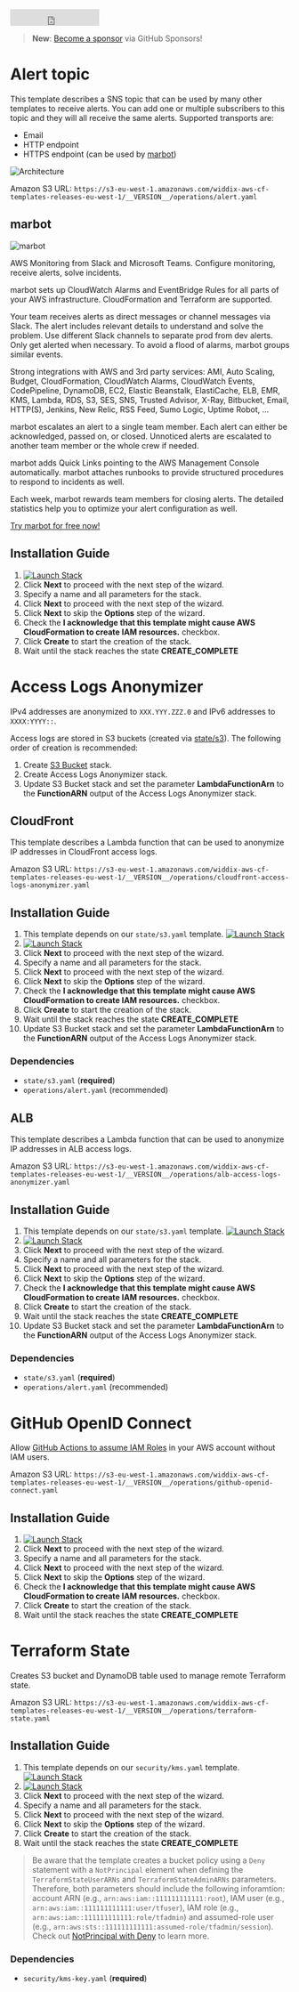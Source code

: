 <iframe src="https://ghbtns.com/github-btn.html?user=widdix&repo=aws-cf-templates&type=star&count=true&size=large" frameborder="0" scrolling="0" width="160px" height="30px"></iframe>

> **New**: [Become a sponsor](https://github.com/sponsors/widdix) via GitHub Sponsors!

# Alert topic
This template describes a SNS topic that can be used by many other templates to receive alerts. You can add one or multiple subscribers to this topic and they will all receive the same alerts. Supported transports are:
* Email
* HTTP endpoint
* HTTPS endpoint (can be used by [marbot](https://marbot.io/?utm_source=templates&utm_medium=doc&utm_campaign=operations))

![Architecture](./img/operations-alert.png)

Amazon S3 URL: `https://s3-eu-west-1.amazonaws.com/widdix-aws-cf-templates-releases-eu-west-1/__VERSION__/operations/alert.yaml`

## marbot

![marbot](https://marbot.io/assets/marbot.png)

AWS Monitoring from Slack and Microsoft Teams. Configure monitoring, receive alerts, solve incidents.

marbot sets up CloudWatch Alarms and EventBridge Rules for all parts of your AWS infrastructure. CloudFormation and Terraform are supported.

Your team receives alerts as direct messages or channel messages via Slack. The alert includes relevant details to understand and solve the problem. Use different Slack channels to separate prod from dev alerts. Only get alerted when necessary. To avoid a flood of alarms, marbot groups similar events.

Strong integrations with AWS and 3rd party services: AMI, Auto Scaling, Budget, CloudFormation, CloudWatch Alarms, CloudWatch Events, CodePipeline, DynamoDB, EC2, Elastic Beanstalk, ElastiCache, ELB, EMR, KMS, Lambda, RDS, S3, SES, SNS, Trusted Advisor, X-Ray, Bitbucket, Email, HTTP(S), Jenkins, New Relic, RSS Feed, Sumo Logic, Uptime Robot, ...

marbot escalates an alert to a single team member. Each alert can either be acknowledged, passed on, or closed. Unnoticed alerts are escalated to another team member or the whole crew if needed.

marbot adds Quick Links pointing to the AWS Management Console automatically. marbot attaches runbooks to provide structured procedures to respond to incidents as well.

Each week, marbot rewards team members for closing alerts. The detailed statistics help you to optimize your alert configuration as well.

[Try marbot for free now!](https://marbot.io/?utm_source=templates&utm_medium=doc&utm_campaign=operations)

## Installation Guide
1. [![Launch Stack](./img/launch-stack.png)](https://console.aws.amazon.com/cloudformation/home#/stacks/create/review?templateURL=https://s3-eu-west-1.amazonaws.com/widdix-aws-cf-templates-releases-eu-west-1/__VERSION__/operations/alert.yaml&stackName=alert)
1. Click **Next** to proceed with the next step of the wizard.
1. Specify a name and all parameters for the stack.
1. Click **Next** to proceed with the next step of the wizard.
1. Click **Next** to skip the **Options** step of the wizard.
1. Check the **I acknowledge that this template might cause AWS CloudFormation to create IAM resources.** checkbox.
1. Click **Create** to start the creation of the stack.
1. Wait until the stack reaches the state **CREATE_COMPLETE**

# Access Logs Anonymizer

IPv4 addresses are anonymized to `XXX.YYY.ZZZ.0` and IPv6 addresses to `XXXX:YYYY::`.

Access logs are stored in S3 buckets (created via [state/s3](./state/#s3)). The following order of creation is recommended:

1. Create [S3 Bucket](./state/#s3) stack.
2. Create Access Logs Anonymizer stack.
3. Update S3 Bucket stack and set the parameter **LambdaFunctionArn** to the **FunctionARN** output of the Access Logs Anonymizer stack.

## CloudFront
This template describes a Lambda function that can be used to anonymize IP addresses in CloudFront access logs. 

Amazon S3 URL: `https://s3-eu-west-1.amazonaws.com/widdix-aws-cf-templates-releases-eu-west-1/__VERSION__/operations/cloudfront-access-logs-anonymizer.yaml`

## Installation Guide
1. This template depends on our `state/s3.yaml` template. [![Launch Stack](./img/launch-stack.png)](https://console.aws.amazon.com/cloudformation/home#/stacks/create/review?templateURL=https://s3-eu-west-1.amazonaws.com/widdix-aws-cf-templates-releases-eu-west-1/__VERSION__/state/s3.yaml&stackName=access-logs&param_Access=CloudFrontAccessLogWrite)
1. [![Launch Stack](./img/launch-stack.png)](https://console.aws.amazon.com/cloudformation/home#/stacks/create/review?templateURL=https://s3-eu-west-1.amazonaws.com/widdix-aws-cf-templates-releases-eu-west-1/__VERSION__/operations/cloudfront-access-logs-anonymizer.yaml&stackName=access-logs-anonymizer&param_ParentS3Stack=access-logs)
1. Click **Next** to proceed with the next step of the wizard.
1. Specify a name and all parameters for the stack.
1. Click **Next** to proceed with the next step of the wizard.
1. Click **Next** to skip the **Options** step of the wizard.
1. Check the **I acknowledge that this template might cause AWS CloudFormation to create IAM resources.** checkbox.
1. Click **Create** to start the creation of the stack.
1. Wait until the stack reaches the state **CREATE_COMPLETE**
1. Update S3 Bucket stack and set the parameter **LambdaFunctionArn** to the **FunctionARN** output of the Access Logs Anonymizer stack.

### Dependencies
* `state/s3.yaml` (**required**)
* `operations/alert.yaml` (recommended)

## ALB
This template describes a Lambda function that can be used to anonymize IP addresses in ALB access logs. 

Amazon S3 URL: `https://s3-eu-west-1.amazonaws.com/widdix-aws-cf-templates-releases-eu-west-1/__VERSION__/operations/alb-access-logs-anonymizer.yaml`

## Installation Guide
1. This template depends on our `state/s3.yaml` template. [![Launch Stack](./img/launch-stack.png)](https://console.aws.amazon.com/cloudformation/home#/stacks/create/review?templateURL=https://s3-eu-west-1.amazonaws.com/widdix-aws-cf-templates-releases-eu-west-1/__VERSION__/state/s3.yaml&stackName=access-logs&param_Access=ElbAccessLogWrite)
1. [![Launch Stack](./img/launch-stack.png)](https://console.aws.amazon.com/cloudformation/home#/stacks/create/review?templateURL=https://s3-eu-west-1.amazonaws.com/widdix-aws-cf-templates-releases-eu-west-1/__VERSION__/operations/alb-access-logs-anonymizer.yaml&stackName=access-logs-anonymizer&param_ParentS3Stack=access-logs)
1. Click **Next** to proceed with the next step of the wizard.
1. Specify a name and all parameters for the stack.
1. Click **Next** to proceed with the next step of the wizard.
1. Click **Next** to skip the **Options** step of the wizard.
1. Check the **I acknowledge that this template might cause AWS CloudFormation to create IAM resources.** checkbox.
1. Click **Create** to start the creation of the stack.
1. Wait until the stack reaches the state **CREATE_COMPLETE**
1. Update S3 Bucket stack and set the parameter **LambdaFunctionArn** to the **FunctionARN** output of the Access Logs Anonymizer stack.

### Dependencies
* `state/s3.yaml` (**required**)
* `operations/alert.yaml` (recommended)

# GitHub OpenID Connect

Allow [GitHub Actions to assume IAM Roles](https://docs.github.com/en/actions/deployment/security-hardening-your-deployments/configuring-openid-connect-in-amazon-web-services#updating-your-github-actions-workflow) in your AWS account without IAM users.

Amazon S3 URL: `https://s3-eu-west-1.amazonaws.com/widdix-aws-cf-templates-releases-eu-west-1/__VERSION__/operations/github-openid-connect.yaml`

## Installation Guide
1. [![Launch Stack](./img/launch-stack.png)](https://console.aws.amazon.com/cloudformation/home#/stacks/create/review?templateURL=https://s3-eu-west-1.amazonaws.com/widdix-aws-cf-templates-releases-eu-west-1/__VERSION__/operations/github-openid-connect.yaml&stackName=github-openid-connect)
1. Click **Next** to proceed with the next step of the wizard.
1. Specify a name and all parameters for the stack.
1. Click **Next** to proceed with the next step of the wizard.
1. Click **Next** to skip the **Options** step of the wizard.
1. Check the **I acknowledge that this template might cause AWS CloudFormation to create IAM resources.** checkbox.
1. Click **Create** to start the creation of the stack.
1. Wait until the stack reaches the state **CREATE_COMPLETE**

# Terraform State

Creates S3 bucket and DynamoDB table used to manage remote Terraform state.

Amazon S3 URL: `https://s3-eu-west-1.amazonaws.com/widdix-aws-cf-templates-releases-eu-west-1/__VERSION__/operations/terraform-state.yaml`

## Installation Guide
1. This template depends on our `security/kms.yaml` template. [![Launch Stack](./img/launch-stack.png)](https://console.aws.amazon.com/cloudformation/home#/stacks/create/review?templateURL=https://s3-eu-west-1.amazonaws.com/widdix-aws-cf-templates-releases-eu-west-1/__VERSION__/security/kms-key.yaml&stackName=kms-key&param_Service=s3)
1. [![Launch Stack](./img/launch-stack.png)](https://console.aws.amazon.com/cloudformation/home#/stacks/create/review?templateURL=https://s3-eu-west-1.amazonaws.com/widdix-aws-cf-templates-releases-eu-west-1/__VERSION__/operations/terraform-state.yaml&stackName=terraform-state&param_ParentKMSKeyStack=kms-key)
1. Click **Next** to proceed with the next step of the wizard.
1. Specify a name and all parameters for the stack.
1. Click **Next** to proceed with the next step of the wizard.
1. Click **Next** to skip the **Options** step of the wizard.
1. Click **Create** to start the creation of the stack.
1. Wait until the stack reaches the state **CREATE_COMPLETE**

> Be aware that the template creates a bucket policy using a `Deny` statement with a `NotPrincipal` element when defining the `TerraformStateUserARNs` and `TerraformStateAdminARNs` parameters. Therefore, both parameters should include the following inforamtion: account ARN (e.g., `arn:aws:iam::111111111111:root`), IAM user (e.g., `arn:aws:iam::111111111111:user/tfuser`), IAM role (e.g., `arn:aws:iam::111111111111:role/tfadmin`) and assumed-role user (e.g., `arn:aws:sts::111111111111:assumed-role/tfadmin/session`). Check out [NotPrincipal with Deny](https://docs.aws.amazon.com/IAM/latest/UserGuide/reference_policies_elements_notprincipal.html#specifying-notprincipal-allow) to learn more.

### Dependencies
* `security/kms-key.yaml` (**required**)
